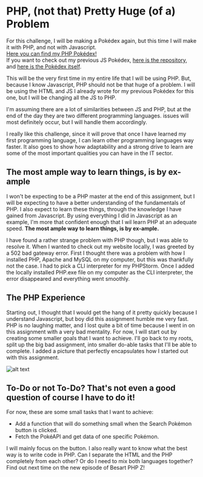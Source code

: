 # PHP, (not that) Pretty Huge (of a) Problem
For this challenge, I will be making a Pokédex again, but this time I will make it with PHP, and not with Javascript.<br>
[Here you can find my PHP Pokédex!](https://besartelezi.github.io/challenge-pokemon-php/)<br>
If you want to check out my previous JS Pokédex, [here is the repository](https://github.com/besartelezi/ajax-pokedex), and [here is the Pokédex itself](https://besartelezi.github.io/ajax-pokedex/). </br>

This will be the very first time in my entire life that I will be using PHP. 
But, because I know Javascript, PHP should not be that huge of a problem. 
I will be using the HTML and JS I already wrote for my previous Pokédex for this one, but I will be changing all the JS to PHP. </br>

I'm assuming there are a lot of similarities between JS and PHP, but at the end of the day they are two different programming languages.
issues will most definitely occur, but I will handle them accordingly. <br>

I really like this challenge, since it will prove that once I have learned my first programming language, I can learn other programming languages way faster.
It also goes to show how adaptability and a strong drive to learn are some of the most important qualities you can have in the IT sector.

## The most ample way to learn things, is by ex-ample
I won't be expecting to be a PHP master at the end of this assignment, but I will be expecting to have a better understanding of the fundamentals of PHP.
I also expect to learn these things, through the knowledge I have gained from Javascript.
By using everything I did in Javascript as an example, I'm more that confident enough that I wil learn PHP at an adequate speed.
**The most ample way to learn things, is by ex-ample.** <br>

I have found a rather strange problem with PHP though, but I was able to resolve it.
When I wanted to check out my website locally, I was greeted by a 502 bad gateway error.
First I thought there was a problem with how I installed PHP, Apache and MySQL on my computer, but this was thankfully not the case.
I had to pick a CLI interpreter for my PHPStorm.
Once I added the locally installed PHP.exe file on my computer as the CLI interpreter, the error disappeared and everything went smoothly.

## The PHP Experience
Starting out, I thought that I would get the hang of it pretty quickly because I understand Javascript, but boy did this assignment humble me very fast.
PHP is no laughing matter, and I lost quite a bit of time because I went in on this assignment with a very bad mentality.
For now, I will start out by creating some smaller goals that I want to achieve.
I'll go back to my roots, split up the big bad assignment, into smaller do-able tasks that I'll be able to complete.
I added a picture that perfectly encapsulates how I started out with this assignment.

![alt text](https://wompampsupport.azureedge.net/fetchimage?siteId=7575&v=2&jpgQuality=100&width=700&url=https%3A%2F%2Fi.kym-cdn.com%2Fphotos%2Fimages%2Fnewsfeed%2F001%2F318%2F550%2Fe2d.jpg)

## To-Do or not To-Do? That's not even a good question of course I have to do it!
For now, these are some small tasks that I want to achieve:
* Add a function that will do something small when the Search Pokémon button is clicked.
* Fetch the PokéAPI and get data of one specific Pokémon.

I will mainly focus on the button.
I also really want to know what the best way is to write code in PHP.
Can I separate the HTML and the PHP completely from each other? Or do I need to mix both languages together? 
Find out next time on the new episode of Besart PHP Z!